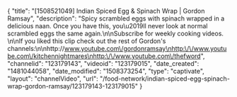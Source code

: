 {
    "title": "[1508521049] Indian Spiced Egg & Spinach Wrap | Gordon Ramsay",
    "description": "Spicy scrambled eggs with spinach wrapped in a delicious naan. Once you have this, you\u2019ll never look at normal scrambled eggs the same again.\n\nSubscribe for weekly cooking videos. \n\nIf you liked this clip check out the rest of Gordon's channels:\n\nhttp:\/\/www.youtube.com\/gordonramsay\nhttp:\/\/www.youtube.com\/kitchennightmares\nhttp:\/\/www.youtube.com\/thefword",
    "channelid": "123179143",
    "videoid": "123179015",
    "date_created": "1481044058",
    "date_modified": "1508373254",
    "type": "captivate",
    "layout": "channelVideo",
    "url": "\/food-network\/indian-spiced-egg-spinach-wrap-gordon-ramsay\/123179143-123179015"
}